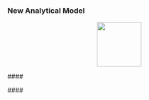 <head>
<meta http-equiv="Content-Type" content="text/html; charset=utf-8">
<link rel="stylesheet" type="text/css" href="bc.css">
<script src="https://cdn.rawgit.com/google/code-prettify/master/loader/run_prettify.js" type="text/javascript"></script>
</head>

<!---

- Analytical Model API - Message for Public Roadmap
  New API Analytical Model
  New API to enable direct control of the structural analytical model that allows developers to operate independently the creation and modification of analytical elements, offering simplified implementations that work in abstraction from physical elements.
  new_analytical_model_api.jpg

- https://github.com/jeremytammik/RevitLookup/issues/113
  It would be nice to remove this filter and replace ids.Any() with ids.Count > 0. This will improve performance as Any creates a new Enumerator
  Regarding performance, code readability and semantic meaning are more important than performance in places where performance does not matter.
  I agree that sometimes code readability is more important, but in this case additional lines or conditions are not added. And here is the difference in speed 1200 times with memory allocation = (
  benchmark_any_vs_count.png
  wow, impressive! thank you for the conclusive benchmark. i'll add a note of that result to the blog, i think.

- Tweets of Praise for Modeless RevitLookup:
  Joshua Lumley @joshnewzealand: This is a breakthough.
  Timon Hazell @TmnHzll: These are some nice adds.  Thanks @jeremytammik
  Manjaka Rakotoarisoa @RaManjaka: A dream come true
  Jean-Marc Couffin @JeanMarcCouffin: A huge thank you to @NeVeSpl who took on my improvement request right away and made it real!
  Carl S @CarlSirid: Thanks Jeremy, RevitLookup is my favorite addin. It is the must have addin for me.
  LinkedIn
  David Wilson: Installed it yesterday. Thanks very much.
  Roy Qian: Great! 👍👍👍
  Daniel Swearson: Nice! Thanks Jeremy.
  Micheal Ibrahim: You are my hero ❤️

- use extensible storage carefully
  https://forums.autodesk.com/t5/revit-api-forum/bug-unable-to-open-revit-2019-model-after-saving-custom-schema/m-p/10736885
  
- jQuery Outdated
  https://thenewstack.io/why-outdated-jquery-is-still-the-dominant-javascript-library/

twitter:

 the #RevitAPI @AutodeskForge @AutodeskRevit #bim #DynamoBim #ForgeDevCon 

&ndash;
...

linkedin:

#bim #DynamoBim #ForgeDevCon #Revit #API #IFC #SDK #AI #VisualStudio #Autodesk #AEC #adsk

the [Revit API discussion forum](http://forums.autodesk.com/t5/revit-api-forum/bd-p/160) thread

<center>
<img src="img/" alt="" title="" width="600"/>
<p style="font-size: 80%; font-style:italic"></p>
</center>

-->

### New Analytical Model




<center>
<img src="img/.png" alt="" title="" width="100"/> <!-- 1068 -->
</center>




####<a name="2"></a>

####<a name="3"></a>
